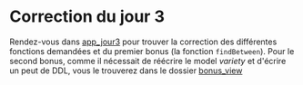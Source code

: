 # Correction du jour 3

Rendez-vous dans [app_jour3](./app_jour3) pour trouver la correction des différentes fonctions demandées et du premier bonus (la fonction `findBetween`). Pour le second bonus, comme il nécessait de réécrire le model _variety_ et d'écrire un peut de DDL, vous le trouverez dans le dossier [bonus_view](./bonus_view)